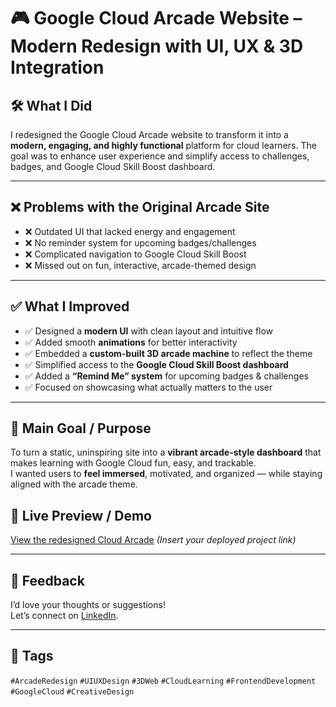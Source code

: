 # 🎮 Google Cloud Arcade Website – Modern Redesign with UI, UX & 3D Integration

## 🛠️ What I Did
I redesigned the Google Cloud Arcade website to transform it into a **modern, engaging, and highly functional** platform for cloud learners. The goal was to enhance user experience and simplify access to challenges, badges, and Google Cloud Skill Boost dashboard.

---

## ❌ Problems with the Original Arcade Site
- ❌ Outdated UI that lacked energy and engagement
- ❌ No reminder system for upcoming badges/challenges
- ❌ Complicated navigation to Google Cloud Skill Boost
- ❌ Missed out on fun, interactive, arcade-themed design

---

## ✅ What I Improved
- ✅ Designed a **modern UI** with clean layout and intuitive flow
- ✅ Added smooth **animations** for better interactivity
- ✅ Embedded a **custom-built 3D arcade machine** to reflect the theme
- ✅ Simplified access to the **Google Cloud Skill Boost dashboard**
- ✅ Added a **“Remind Me” system** for upcoming badges & challenges
- ✅ Focused on showcasing what actually matters to the user

---

## 🎯 Main Goal / Purpose
To turn a static, uninspiring site into a **vibrant arcade-style dashboard** that makes learning with Google Cloud fun, easy, and trackable.  
I wanted users to **feel immersed**, motivated, and organized — while staying aligned with the arcade theme.



## 🔗 Live Preview / Demo
[View the redesigned Cloud Arcade](#) *(Insert your deployed project link)*

---

## 💬 Feedback
I’d love your thoughts or suggestions!  
Let’s connect on [LinkedIn](https://linkedin.com/in/trivedikavya).

---

## 📌 Tags
`#ArcadeRedesign` `#UIUXDesign` `#3DWeb` `#CloudLearning` `#FrontendDevelopment` `#GoogleCloud` `#CreativeDesign`
